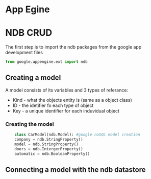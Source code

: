 # App Egine 






# NDB CRUD



The first step is to import the ndb packages from the google app development files

```python
from google.appengine.ext import ndb
```

## Creating a model

A model consists of its variables and 3 types of referance:
* Kind - what the objects entity is (same as a object class)
* ID - the idetifier fo each type of object
* Key - a unique identifier for each induvidual object

### Creating the model
```python
    class CarModel(ndb.Model): #google noSQL model creation  
    company = ndb.StringProperty()
    model = ndb.StringProperty()
    doors = ndb.IntergerProperty()
    automatic = ndb.BooleanProperty()
```

## Connecting a model with the ndb datastore 


